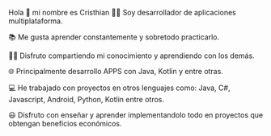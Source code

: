 Hola 👋 mi nombre es Cristhian
👨‍💻 Soy desarrollador de aplicaciones multiplataforma.

📚 Me gusta aprender constantemente y sobretodo practicarlo.

👨‍🏫 Disfruto compartiendo mi conocimiento y aprendiendo con los demás.

🌐 Principalmente desarrollo APPS con Java, Kotlin y entre otras.

💻 He trabajado con proyectos en otros lenguajes como: Java, C#, Javascript, Android, Python, Kotlin entre otros.

😃 Disfruto con enseñar y aprender implementandolo todo en proyectos que obtengan beneficios económicos.

